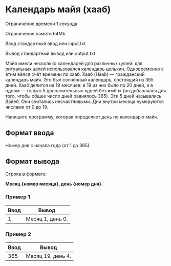 # Календарь майя (хааб)

Ограничение времени	1 секунда

Ограничение памяти	64Mb

Ввод	стандартный ввод или input.txt

Вывод	стандартный вывод или output.txt

Майя имели несколько календарей для различных целей: для ритуальных целей использовался 
календарь цолькин. Одновременно с этим вёлся счёт времени по хааб. Хааб (Haab) — 
гражданский календарь майя. Это был солнечный календарь, состоящий из 365 дней. 
Хааб делится на 19 месяцев: в 18 из них было по 20 дней, а в одном — только 5 
дополнительных «дней без имён» (он добавлялся для того, чтобы общее число дней 
равнялось 365). Эти 5 дней назывались Вайеб. Они считались несчастливыми. Дни 
внутри месяца нумеруются числами от 0 до 19.

Напишите программу, которая определяет день по календарю майя.

## Формат ввода
Номер дня с начала года (от 1 до 365).

## Формат вывода
Строка в формате:

**Месяц {номер месяца}, день {номер дня}.**

### Пример 1

| Ввод | Вывод            |
|------|------------------|
| 1    | Месяц 1, день 0. |

### Пример 2

| Ввод | Вывод             |
|------|-------------------|
| 365  | Месяц 19, день 4. |




